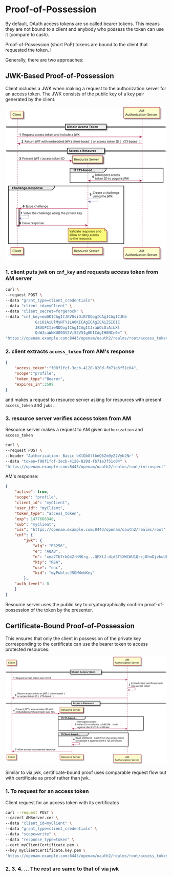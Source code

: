 # Proof-of-Possession

By default, OAuth access tokens are so called bearer tokens. This means they are not bound to a client and anybody who possess the token can use it (compare to cash).

Proof-of-Possession (short PoP) tokens are bound to the client that requested the token. I

Generally, there are two approaches:

## JWK-Based Proof-of-Possession

Client includes a JWK when making a request to the authorization server for an access token. The JWK consists of the public key of a key pair generated by the client. 

![oauth2-proof-of-possession](imgs/oauth2-proof-of-possession.svg "oauth2-proof-of-possession")

### 1. client puts jwk on `cnf_key` and requests access token from AM server
```bash
curl \
--request POST \
--data "grant_type=client_credentials"\
--data "client_id=myClient" \
--data "client_secret=forgerock" \
--data "cnf_key=ew0KICAgICJKV0siOiB7DQogICAgICAgICJhb
             GciOiAiUlMyNTYiLA0KICAgICAgICAiZSI6IC
             JBUUFCIiwNDQogICAgICAgICJraWQiOiAibXl
             QdWJsaWNKU09OV2ViS2V5Ig0KICAgIH0NCn0=" \
"https://openam.example.com:8443/openam/oauth2/realms/root/access_token"
```

### 2. client extracts `access_token` from AM's response
```json
{
    "access_token":"f08f1fcf-3ecb-4120-820d-fb71e3f51c04",
    "scope":"profile",
    "token_type":"Bearer",
    "expires_in":3599
}
```
and makes a request to resource server asking for resources with present `access_token` and `jwks`.


### 3. resource server verifies access token from AM

Resource server makes a request to AM  given `Authorization` and `access_token` 
```bash
curl \
--request POST \
--header "Authorization: Basic bXlDbGllbnQ6Zm9yZ2Vyb2Nr" \
--data "token=f08f1fcf-3ecb-4120-820d-fb71e3f51c04" \
"https://openam.example.com:8443/openam/oauth2/realms/root/introspect"
```

AM's response:
```json
{
    "active": true,
    "scope": "profile",
    "client_id": "myClient",
    "user_id": "myClient",
    "token_type": "access_token",
    "exp": 1477666348,
    "sub": "myClient",
    "iss": "https://openam.example.com:8443/openam/oauth2/realms/root",
    "cnf": {
        "jwk": {
            "alg": "RS256",
            "e": "AQAB",
            "n": "xea7Tb7rbQ4ZrHNKrg...QFXtJ-didSTtXWCWU1Qrcj0hnDjvkuUFWoSQ_7Q",
            "kty": "RSA",
            "use": "enc",
            "kid": "myPublicJSONWebKey"
        },
    "auth_level": 0
    }
}
```
Resource server uses the public key to cryptographically confirm proof-of-possession of the token by the presenter.

## Certificate-Bound Proof-of-Possession

This ensures that only the client in possession of the private key corresponding to the certificate can use the bearer token to access protected resources. 

![oauth2-proof-of-possession-cert](imgs/oauth2-proof-of-possession-cert.svg "oauth2-proof-of-possession-cert")

Similar to via jwk, certificate-bound proof uses comparable request flow but with certificate as proof rather than jwk.

### 1. To request for an access token

Client request for an access token with its certificates

```bash
curl --request POST \
--cacert AMServer.cer \
--data "client_id=myClient" \
--data "grant_type=client_credentials" \
--data "scope=write" \
--data "response_type=token" \
--cert myClientCertificate.pem \
--key myClientCertificate.key.pem \
"https://openam.example.com:8443/openam/oauth2/realms/root/access_token"
```

### 2. 3. 4. ... The rest are same to that of via jwk